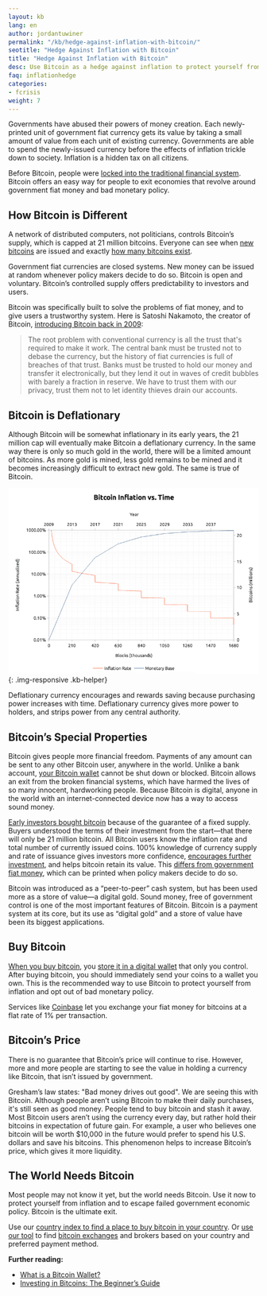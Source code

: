 ```yaml
---
layout: kb
lang: en
author: jordantuwiner
permalink: "/kb/hedge-against-inflation-with-bitcoin/"
seotitle: "Hedge Against Inflation with Bitcoin"
title: "Hedge Against Inflation with Bitcoin"
desc: Use Bitcoin as a hedge against inflation to protect yourself from failed government economic policy.
faq: inflationhedge
categories: 
- fcrisis
weight: 7
---
```

Governments have abused their powers of money creation. Each newly-printed unit of government fiat currency gets its value by taking a small amount of value from each unit of existing currency. Governments are able to spend the newly-issued currency before the effects of inflation trickle down to society. Inflation is a hidden tax on all citizens.

Before Bitcoin, people were [locked into the traditional financial system](/kb/category/bitcoin-vs-traditional-finance/). Bitcoin offers an easy way for people to exit economies that revolve around government fiat money and bad monetary policy.   

## How Bitcoin is Different
A network of distributed computers, not politicians, controls Bitcoin’s supply, which is capped at 21 million bitcoins. Everyone can see when [new bitcoins](/kb/new-bitcoins/) are issued and exactly [how many bitcoins exist](https://blockchain.info/charts/total-bitcoins). 

Government fiat currencies are closed systems. New money can be issued at random whenever policy makers decide to do so. Bitcoin is open and voluntary. Bitcoin’s controlled supply offers predictability to investors and users. 

Bitcoin was specifically built to solve the problems of fiat money, and to give users a trustworthy system. Here is Satoshi Nakamoto, the creator of Bitcoin, [introducing Bitcoin back in 2009](http://satoshi.nakamotoinstitute.org/posts/p2pfoundation/1/#selection-33.0-33.479):

> The root problem with conventional currency is all the trust that's required to make it work. The central bank must be trusted not to debase the currency, but the history of fiat currencies is full of breaches of that trust. Banks must be trusted to hold our money and transfer it electronically, but they lend it out in waves of credit bubbles with barely a fraction in reserve. We have to trust them with our privacy, trust them not to let identity thieves drain our accounts.

## Bitcoin is Deflationary
Although Bitcoin will be somewhat inflationary in its early years, the 21 million cap will eventually make Bitcoin a deflationary currency. In the same way there is only so much gold in the world, there will be a limited amount of bitcoins. As more gold is mined, less gold remains to be mined and it becomes increasingly difficult to extract new gold. The same is true of Bitcoin.

![bitcoin inflation rate][inflationchart]{: .img-responsive .kb-helper}

Deflationary currency encourages and rewards saving because purchasing power increases with time. Deflationary currency gives more power to holders, and strips power from any central authority. 

## Bitcoin’s Special Properties
Bitcoin gives people more financial freedom. Payments of any amount can be sent to any other Bitcoin user, anywhere in the world. Unlike a bank account, [your Bitcoin wallet](/wallets/) cannot be shut down or blocked. Bitcoin allows an exit from the broken financial systems, which have harmed the lives of so many innocent, hardworking people. Because Bitcoin is digital, anyone in the world with an internet-connected device now has a way to access sound money.

[Early investors bought bitcoin](/kb/investing-in-bitcoin/) because of the guarantee of a fixed supply. Buyers understood the terms of their investment from the start—that there will only be 21 million bitcoin. All Bitcoin users know the inflation rate and total number of currently issued coins. 100% knowledge of currency supply and rate of issuance gives investors more confidence, [encourages further investment](/kb/investing-in-bitcoin/), and helps bitcoin retain its value. This [differs from government fiat money](/kb/why-bitcoin-has-value-as-money/), which can be printed when policy makers decide to do so. 

Bitcoin was introduced as a “peer-to-peer” cash system, but has been used more as a store of value—a digital gold. Sound money, free of government control is one of the most important features of Bitcoin. Bitcoin is a payment system at its core, but its use as “digital gold” and a store of value have been its biggest applications. 

## Buy Bitcoin
[When you buy bitcoin](/kb/how-to-buy-bitcoin/), you [store it in a digital wallet](/wallets/) that only you control. After buying bitcoin, you should immediately send your coins to a wallet you own. This is the recommended way to use Bitcoin to protect yourself from inflation and opt out of bad monetary policy. 

Services like [Coinbase](/exchanges/coinbase/) let you exchange your fiat money for bitcoins at a flat rate of 1% per transaction. 

## Bitcoin’s Price
There is no guarantee that Bitcoin’s price will continue to rise. However, more and more people are starting to see the value in holding a currency like Bitcoin, that isn’t issued by government. 

Gresham’s law states: "Bad money drives out good". We are seeing this with Bitcoin. Although people aren’t using Bitcoin to make their daily purchases, it's still seen as good money. People tend to buy bitcoin and stash it away. Most Bitcoin users aren’t using the currency every day, but rather hold their bitcoins in expectation of future gain. For example, a user who believes one bitcoin will be worth $10,000 in the future would prefer to spend his U.S. dollars and save his bitcoins. This phenomenon helps to increase Bitcoin’s price, which gives it more liquidity. 

## The World Needs Bitcoin
Most people may not know it yet, but the world needs Bitcoin. Use it now to protect yourself from inflation and to escape failed government economic policy. Bitcoin is the ultimate exit. 

Use our [country index to find a place to buy bitcoin in your country](/country-index/). Or [use our tool](/find-exchange/) to find [bitcoin exchanges](/exchanges/) and brokers based on your country and preferred payment method. 

**Further reading:**
 
* [What is a Bitcoin Wallet?](/kb/what-is-a-bitcoin-wallet/)
* [Investing in Bitcoins: The Beginner’s Guide](/kb/investing-in-bitcoin/)

[inflationchart]: /img/kb/bitcoinsupply.png